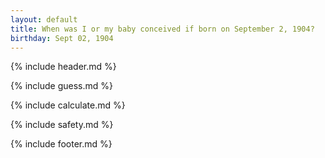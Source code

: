 ```yaml
---
layout: default
title: When was I or my baby conceived if born on September 2, 1904?
birthday: Sept 02, 1904
---
```


{% include header.md %}

{% include guess.md %}

{% include calculate.md %}

{% include safety.md %}

{% include footer.md %}



